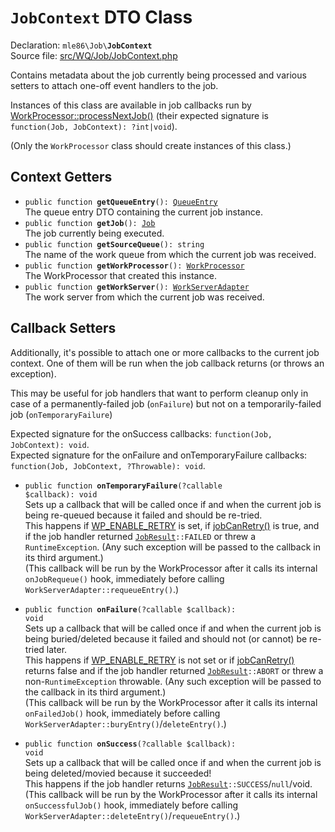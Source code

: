 # `JobContext` DTO Class

Declaration: <code>mle86\Job\\<b>JobContext</b></code>  
Source file: [src/WQ/Job/JobContext.php](/src/WQ/Job/JobContext.php)

Contains metadata about the job currently being processed
and various setters to attach one-off event handlers to the job.

Instances of this class are available in job callbacks
run by [WorkProcessor::processNextJob()][processNextJob]
(their expected signature is `function(Job, JobContext): ?int|void`).

(Only the `WorkProcessor` class should create instances of this class.)


## Context Getters

* <code>public function <b>getQueueEntry</b>(): [QueueEntry]</code>  
    The queue entry DTO containing the current job instance.
* <code>public function <b>getJob</b>(): [Job]</code>  
    The job currently being executed.
* <code>public function <b>getSourceQueue</b>(): string</code>  
    The name of the work queue from which the current job was received.
* <code>public function <b>getWorkProcessor</b>(): [WorkProcessor]</code>  
    The WorkProcessor that created this instance.
* <code>public function <b>getWorkServer</b>(): [WorkServerAdapter]</code>  
    The work server from which the current job was received.

## Callback Setters

Additionally, it's possible to attach one or more callbacks
to the current job context.
One of them will be run when the job callback returns
(or throws an exception).

This may be useful for job handlers
that want to perform cleanup
only in case of a permanently-failed job (`onFailure`)
but not on a temporarily-failed job (`onTemporaryFailure`)

Expected signature for the onSuccess callbacks:
`function(Job, JobContext): void`.  
Expected signature for the onFailure and onTemporaryFailure callbacks:
`function(Job, JobContext, ?Throwable): void`.

* <code>public function <b>onTemporaryFailure</b>(?callable $callback): void</code>  
    Sets up a callback that will be called once
    if and when the current job is being re-queued
    because it failed and should be re-tried.  
    This happens if [WP_ENABLE_RETRY] is set,
    if [jobCanRetry()][jobCanRetry] is true,
    and if the job handler returned <code>[JobResult]::FAILED</code> or threw a `RuntimeException`.
    (Any such exception will be passed to the callback
     in its third argument.)  
    (This callback will be run by the WorkProcessor
     after it calls its internal `onJobRequeue()` hook,
     immediately before calling <code>WorkServerAdapter::requeueEntry()</code>.)

* <code>public function <b>onFailure</b>(?callable $callback): void</code>  
    Sets up a callback that will be called once
    if and when the current job is being buried/deleted
    because it failed and should not (or cannot) be re-tried later.  
    This happens if [WP_ENABLE_RETRY] is not set
     or if [jobCanRetry()][jobCanRetry] returns false
    and if the job handler returned <code>[JobResult]::ABORT</code>
     or threw a non-`RuntimeException` throwable.
    (Any such exception will be passed to the callback
     in its third argument.)  
    (This callback will be run by the WorkProcessor
     after it calls its internal `onFailedJob()` hook,
     immediately before calling <code>WorkServerAdapter::buryEntry()</code>/<code>deleteEntry()</code>.)

* <code>public function <b>onSuccess</b>(?callable $callback): void</code>  
    Sets up a callback that will be called once
    if and when the current job is being deleted/movied
    because it succeeded!  
    This happens if the job handler returns <code>[JobResult]::SUCCESS</code>/`null`/void.  
    (This callback will be run by the WorkProcessor
     after it calls its internal `onSuccessfulJob()` hook,
     immediately before calling <code>WorkServerAdapter::deleteEntry()</code>/<code>requeueEntry()</code>.)


[WorkProcessor]: Ref_WorkProcessor_class.md
[WorkServerAdapter]: Ref_WorkServerAdapter_interface.md
[QueueEntry]: Ref_QueueEntry_class.md
[processNextJob]: Ref_WorkProcessor_class.md#processNextJob
[Job]: Ref_Job_interface.md
[JobResult]: Ref_JobResult_class.md
[WP_ENABLE_RETRY]: Ref_WorkProcessor_class.md#WP_ENABLE_RETRY
[jobCanRetry]: Ref_Job_interface.md#jobCanRetry
